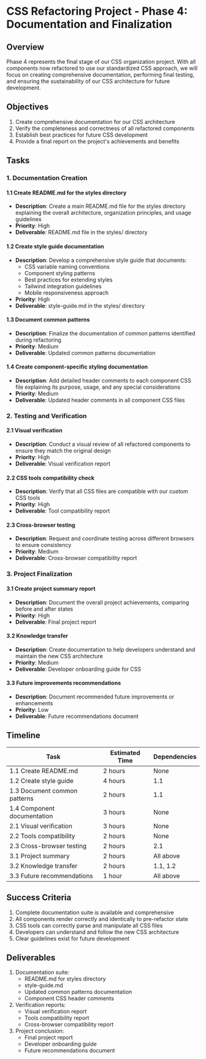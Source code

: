 # CSS Refactoring Project - Phase 4: Documentation and Finalization

## Overview

Phase 4 represents the final stage of our CSS organization project. With all components now refactored to use our standardized CSS approach, we will focus on creating comprehensive documentation, performing final testing, and ensuring the sustainability of our CSS architecture for future development.

## Objectives

1. Create comprehensive documentation for our CSS architecture
2. Verify the completeness and correctness of all refactored components
3. Establish best practices for future CSS development
4. Provide a final report on the project's achievements and benefits

## Tasks

### 1. Documentation Creation

#### 1.1 Create README.md for the styles directory
- **Description**: Create a main README.md file for the styles directory explaining the overall architecture, organization principles, and usage guidelines
- **Priority**: High
- **Deliverable**: README.md file in the styles/ directory

#### 1.2 Create style guide documentation
- **Description**: Develop a comprehensive style guide that documents:
  - CSS variable naming conventions
  - Component styling patterns
  - Best practices for extending styles
  - Tailwind integration guidelines
  - Mobile responsiveness approach
- **Priority**: High
- **Deliverable**: style-guide.md in the styles/ directory

#### 1.3 Document common patterns
- **Description**: Finalize the documentation of common patterns identified during refactoring
- **Priority**: Medium
- **Deliverable**: Updated common patterns documentation

#### 1.4 Create component-specific styling documentation
- **Description**: Add detailed header comments to each component CSS file explaining its purpose, usage, and any special considerations
- **Priority**: Medium
- **Deliverable**: Updated header comments in all component CSS files

### 2. Testing and Verification

#### 2.1 Visual verification
- **Description**: Conduct a visual review of all refactored components to ensure they match the original design
- **Priority**: High
- **Deliverable**: Visual verification report

#### 2.2 CSS tools compatibility check
- **Description**: Verify that all CSS files are compatible with our custom CSS tools
- **Priority**: High
- **Deliverable**: Tool compatibility report

#### 2.3 Cross-browser testing
- **Description**: Request and coordinate testing across different browsers to ensure consistency
- **Priority**: Medium
- **Deliverable**: Cross-browser compatibility report

### 3. Project Finalization

#### 3.1 Create project summary report
- **Description**: Document the overall project achievements, comparing before and after states
- **Priority**: High
- **Deliverable**: Final project report

#### 3.2 Knowledge transfer
- **Description**: Create documentation to help developers understand and maintain the new CSS architecture
- **Priority**: Medium
- **Deliverable**: Developer onboarding guide for CSS

#### 3.3 Future improvements recommendations
- **Description**: Document recommended future improvements or enhancements
- **Priority**: Low
- **Deliverable**: Future recommendations document

## Timeline

| Task | Estimated Time | Dependencies |
|------|---------------|-------------|
| 1.1 Create README.md | 2 hours | None |
| 1.2 Create style guide | 4 hours | 1.1 |
| 1.3 Document common patterns | 2 hours | 1.1 |
| 1.4 Component documentation | 3 hours | None |
| 2.1 Visual verification | 3 hours | None |
| 2.2 Tools compatibility | 2 hours | None |
| 2.3 Cross-browser testing | 2 hours | 2.1 |
| 3.1 Project summary | 2 hours | All above |
| 3.2 Knowledge transfer | 2 hours | 1.1, 1.2 |
| 3.3 Future recommendations | 1 hour | All above |

## Success Criteria

1. Complete documentation suite is available and comprehensive
2. All components render correctly and identically to pre-refactor state
3. CSS tools can correctly parse and manipulate all CSS files
4. Developers can understand and follow the new CSS architecture
5. Clear guidelines exist for future development

## Deliverables

1. Documentation suite:
   - README.md for styles directory
   - style-guide.md
   - Updated common patterns documentation
   - Component CSS header comments
2. Verification reports:
   - Visual verification report
   - Tools compatibility report
   - Cross-browser compatibility report
3. Project conclusion:
   - Final project report
   - Developer onboarding guide
   - Future recommendations document